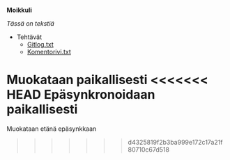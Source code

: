 **Moikkuli** 

*Tässä on tekstiä*

* Tehtävät
  * [Gitlog.txt](https://github.com/Maijjay/ot-harjoitustyo/blob/master/laskarit/viikko1/gitlog.txt) 
  * [Komentorivi.txt](https://github.com/Maijjay/ot-harjoitustyo/blob/master/laskarit/viikko1/komentorivi.txt)

Muokataan paikallisesti 
<<<<<<< HEAD
Epäsynkronoidaan paikallisesti 
=======
Muokataan etänä epäsynkkaan
>>>>>>> d4325819f2b3ba999e172c17a21f80710c67d518
